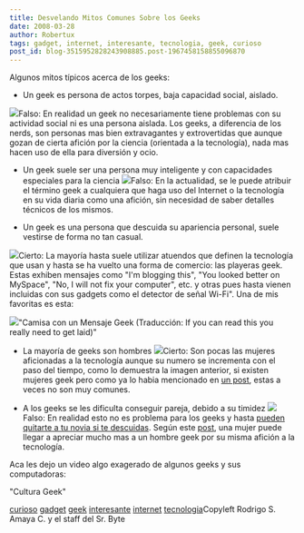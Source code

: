 ```yaml
---
title: Desvelando Mitos Comunes Sobre los Geeks
date: 2008-03-28
author: Robertux
tags: gadget, internet, interesante, tecnologia, geek, curioso
post_id: blog-3515952828243908885.post-1967458158855096870
---
```


Algunos mitos típicos acerca de los geeks:

- Un geek es persona de actos torpes, baja capacidad social, aislado.

[![](http://bp3.blogger.com/_jH77WNrMVRA/R_PLLfa91QI/AAAAAAAAA0U/vKWJPJ59xig/s320/24-em-cross.png)](http://bp3.blogger.com/_jH77WNrMVRA/R_PLLfa91QI/AAAAAAAAA0U/vKWJPJ59xig/s1600-h/24-em-cross.png)Falso: En realidad un geek no necesariamente tiene
      problemas con su actividad social ni es una persona aislada. Los geeks, a diferencia de los
      nerds, son personas mas bien extravagantes y extrovertidas que aunque gozan de cierta afición
      por la ciencia (orientada a la tecnología), nada mas hacen uso de ella para diversión y
      ocio.

- Un geek suele ser una persona muy inteligente y con capacidades especiales para la ciencia
[![](http://bp3.blogger.com/_jH77WNrMVRA/R_PLLfa91QI/AAAAAAAAA0U/vKWJPJ59xig/s320/24-em-cross.png)](http://bp3.blogger.com/_jH77WNrMVRA/R_PLLfa91QI/AAAAAAAAA0U/vKWJPJ59xig/s1600-h/24-em-cross.png)Falso: En la actualidad, se le puede atribuir el
      término geek a cualquiera que haga uso del Internet o la tecnología en su vida diaria como una
      afición, sin necesidad de saber detalles técnicos de los mismos.

- Un geek es una persona que descuida su apariencia personal, suele vestirse de forma no tan casual.

[![](http://bp2.blogger.com/_jH77WNrMVRA/R_PO4Pa91RI/AAAAAAAAA0c/ra_2tlc-4o4/s320/24-em-check.png)](http://bp2.blogger.com/_jH77WNrMVRA/R_PO4Pa91RI/AAAAAAAAA0c/ra_2tlc-4o4/s1600-h/24-em-check.png)Cierto: La mayoría hasta suele utilizar atuendos
      que definen la tecnología que usan y hasta se ha vuelto una forma de comercio: las playeras
      geek. Estas exhiben mensajes como "I'm blogging this", "You looked better on MySpace", "No, I
      will not fix your computer", etc. y otras pues hasta vienen incluidas con sus gadgets como el
      detector de señal Wi-Fi". Una de mis favoritas es esta:

[![](http://bp2.blogger.com/_jH77WNrMVRA/R_QZu_a91TI/AAAAAAAAA0s/TEHMCU3Vj30/s320/Top+10+T-Shirts+need_laid_2.jpg)](http://bp2.blogger.com/_jH77WNrMVRA/R_QZu_a91TI/AAAAAAAAA0s/TEHMCU3Vj30/s1600-h/Top+10+T-Shirts+need_laid_2.jpg)"Camisa con un Mensaje Geek
      (Traducción: If you can read this you really need to get laid)"

- La mayoría de geeks son hombres
[![](http://bp2.blogger.com/_jH77WNrMVRA/R_PO4Pa91RI/AAAAAAAAA0c/ra_2tlc-4o4/s320/24-em-check.png)](http://bp2.blogger.com/_jH77WNrMVRA/R_PO4Pa91RI/AAAAAAAAA0c/ra_2tlc-4o4/s1600-h/24-em-check.png)Cierto: Son pocas las mujeres aficionadas a la
      tecnología aunque su numero se incrementa con el paso del tiempo, como lo demuestra la imagen
      anterior, si existen mujeres geek pero como ya lo habia mencionado en [un post](http://srbyte.blogspot.com/2008/02/existen-las-mujeres-geek-o.html), estas a veces no son muy comunes.

- A los geeks se les dificulta conseguir pareja, debido a su timidez
[![](http://bp3.blogger.com/_jH77WNrMVRA/R_PLLfa91QI/AAAAAAAAA0U/vKWJPJ59xig/s320/24-em-cross.png)](http://bp3.blogger.com/_jH77WNrMVRA/R_PLLfa91QI/AAAAAAAAA0U/vKWJPJ59xig/s1600-h/24-em-cross.png)Falso: En realidad esto no es problema para los
      geeks y hasta [pueden quitarte a tu novia si te descuidas](http://elgeek.info/2008/01/20/10-razones-por-las-que-un-geek-te-%E2%80%9Cpodria-robar%E2%80%9D-tu-novia/). Según este [post](http://draxus.org/weblog/2006/01/13/razones-para-salir-con-un-geek/),
      una mujer puede llegar a apreciar mucho mas a un hombre geek por su misma afición a la
      tecnología.

Aca les dejo un video algo exagerado de algunos geeks y sus
      computadoras:

"Cultura
      Geek"

[curioso](http://www.blogalaxia.com/tags/curioso) [gadget](http://www.blogalaxia.com/tags/gadget) [geek](http://www.blogalaxia.com/tags/geek) [interesante](http://www.blogalaxia.com/tags/interesante) [internet](http://www.blogalaxia.com/tags/internet) [tecnologia](http://www.blogalaxia.com/tags/tecnologia)Copyleft Rodrigo S. Amaya C. y el staff del Sr.
      Byte